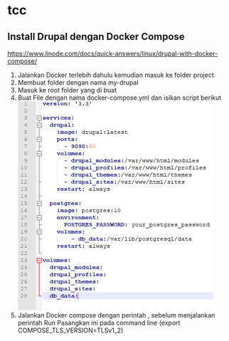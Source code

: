 # tcc
## Install Drupal dengan Docker Compose

https://www.linode.com/docs/quick-answers/linux/drupal-with-docker-compose/

1. Jalankan Docker terlebih dahulu kemudian masuk ke folder project
2. Membuat folder dengan nama my-drupal
3. Masuk ke root folder yang di buat
4. Buat File dengan nama docker-compose.yml dan isikan script berikut 
![01](image/1.png)
5. Jalankan Docker compose dengan perintah , sebelum menjalankan perintah Run Pasangkan ini pada command line (export COMPOSE_TLS_VERSION=TLSv1_2)
